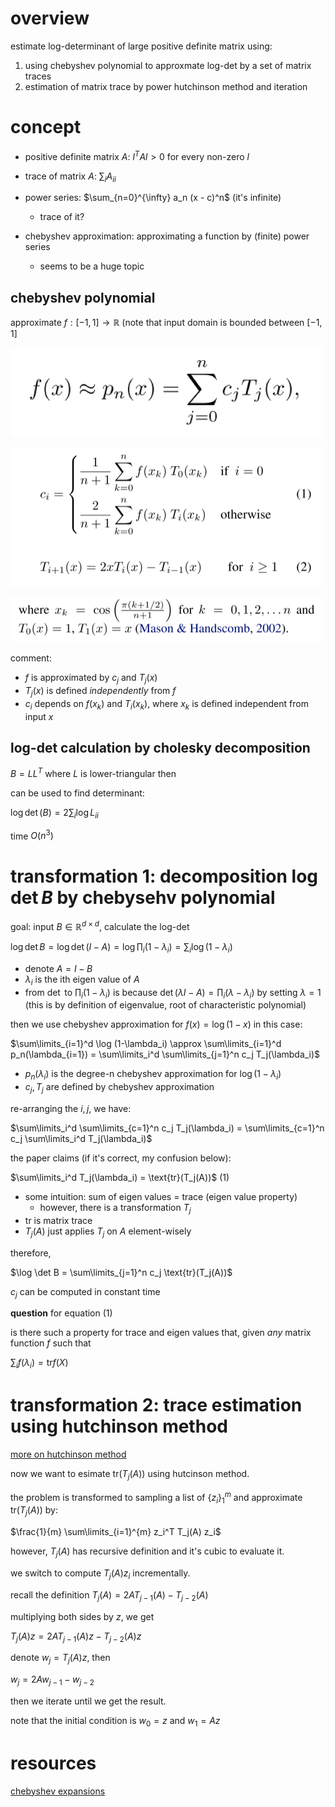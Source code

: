 # overview

estimate log-determinant of large positive definite matrix using:

1. using chebyshev polynomial to approxmate log-det by a set of matrix traces
2. estimation of matrix trace by power hutchinson method and iteration

# concept

- positive definite matrix $`A`$: $`l^TAl > 0`$ for every non-zero $`l`$

- trace of matrix $`A`$: $`\sum_i A_{ii}`$

- power series: $`\sum_{n=0}^{\infty} a_n (x - c)^n`$ (it's infinite)
  - trace of it?

- chebyshev approximation: approximating a function by (finite) power series
  - seems to be a huge topic

## chebyshev polynomial

approximate $`f: [-1, 1] \rightarrow \mathbb{R}`$ (note that input domain is bounded between $`[-1, 1]`$

![](figs/chebyshev-1.png)

![](figs/chebyshev-2.png)

![](figs/chebyshev-3.png)

comment:

- $`f`$ is approximated by $`c_j`$ and $`T_j(x)`$
- $`T_j(x)`$ is defined *independently* from $`f`$
- $`c_i`$  depends on $`f(x_k)`$ and $`T_i(x_k)`$, where $`x_k`$ is defined independent from input $`x`$


## log-det calculation by cholesky decomposition 

$`B=LL^T`$ where $`L`$ is lower-triangular then

can be used to find determinant:

$`\log \det(B)=2 \sum_i \log L_{ii}`$

time $`O(n^3)`$ 

# transformation 1: decomposition $`\log \det B`$ by chebysehv polynomial

goal: input $`B \in \mathbb{R}^{d \times d}`$, calculate the log-det


$`\log \det B = \log \det (I-A) = \log \prod_i (1-\lambda_i) = \sum_i \log (1-\lambda_i)`$

- denote $`A=I-B`$
- $`\lambda_i`$ is the ith eigen value of $`A`$
- from $`\det`$ to $`\prod_i (1-\lambda_i)`$ is because $`\det(\lambda I-A)=\prod_i (\lambda - \lambda_i)`$ by setting $`\lambda=1`$ (this is by definition of eigenvalue, root of characteristic polynomial)

then we use chebyshev approximation for $`f(x)=\log(1-x)`$ in this case:

$`\sum\limits_{i=1}^d \log (1-\lambda_i) \approx \sum\limits_{i=1}^d p_n(\lambda_{i=1}) = \sum\limits_i^d \sum\limits_{j=1}^n c_j T_j(\lambda_i)`$

- $`p_n(\lambda_i)`$ is the degree-n chebyshev approximation for $`\log(1-\lambda_i)`$
- $`c_j, T_j`$ are defined by chebyshev approximation

re-arranging the $`i, j`$, we have:

$`\sum\limits_i^d \sum\limits_{c=1}^n c_j T_j(\lambda_i) = \sum\limits_{c=1}^n c_j  \sum\limits_i^d T_j(\lambda_i)`$

the paper claims (if it's correct, my confusion below):

$`\sum\limits_i^d T_j(\lambda_i) = \text{tr}(T_j(A))`$ (1)

- some intuition: sum of eigen values = trace (eigen value property)
  - however, there is a transformation $`T_j`$
- $`\text{tr}`$ is matrix trace
- $`T_j(A)`$ just applies $`T_j`$ on $`A`$ element-wisely

therefore, 

$`\log \det B = \sum\limits_{j=1}^n c_j \text{tr}(T_j(A))`$

$`c_j`$ can be computed in constant time

**question**  for equation (1)

is there such a property for trace and eigen values that, given *any* matrix function $`f`$ such that

$`\sum_i f(\lambda_i)=\text{tr} f(X)`$

# transformation 2: trace estimation using hutchinson method

[more on hutchinson method](./hutchinson-trace-estimator.md)

now we want to esimate $`\text{tr} (T_j(A))`$ using hutcinson method. 

the problem is transformed to sampling a list of $`\{z_i\}_1^m`$ and approximate  $`\text{tr} (T_j(A))`$ by:

$`\frac{1}{m} \sum\limits_{i=1}^{m} z_i^T T_j(A) z_i`$

however, $`T_j(A)`$ has recursive definition and it's cubic to evaluate it. 

we switch to compute $`T_j(A) z_i`$ incrementally. 

recall the definition $`T_j(A)=2A T_{j-1}(A) - T_{j-2}(A)`$

multiplying both sides by $`z`$,  we get 

$`T_j(A) z =2A T_{j-1}(A)z - T_{j-2}(A)z`$

denote $`w_j=T_j(A) z`$, then 

$`w_j =2A w_{j-1} - w_{j-2}`$

then we iterate until we get the result. 

note that the initial condition is $`w_0=z`$ and $`w_1=Az`$


# resources

[chebyshev expansions](https://www.siam.org/books/ot99/OT99SampleChapter.pdf)